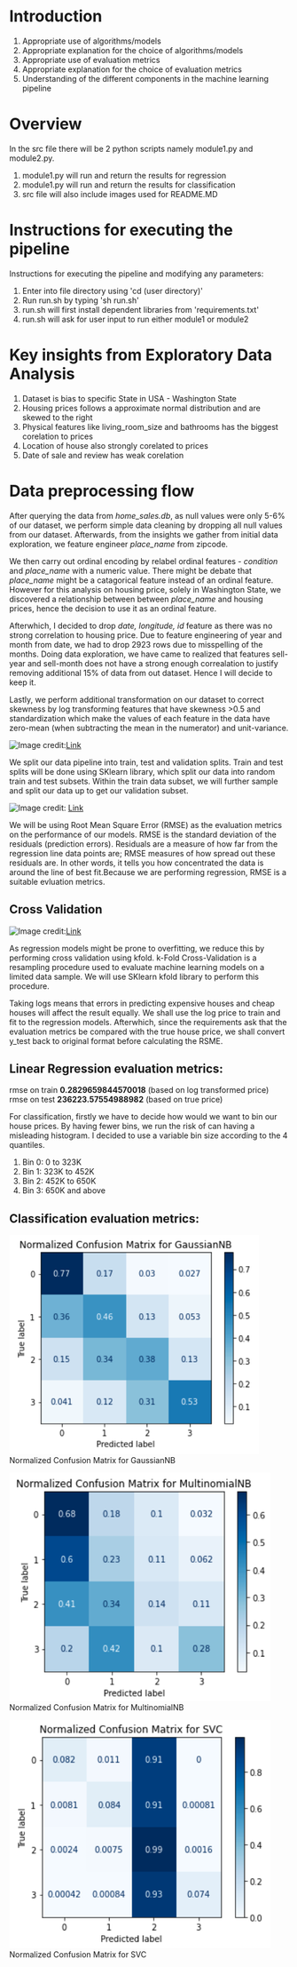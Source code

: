 # Introduction

1. Appropriate use of algorithms/models
2. Appropriate explanation for the choice of algorithms/models
3. Appropriate use of evaluation metrics
4. Appropriate explanation for the choice of evaluation metrics
5. Understanding of the different components in the machine learning pipeline

# Overview
In the src file there will be 2 python scripts namely module1.py and module2.py.

1. module1.py will run and return the results for regression
2. module1.py will run and return the results for classification
3. src file will also include images used for README.MD

# Instructions for executing the pipeline
Instructions for executing the pipeline and modifying any parameters:
1. Enter into file directory using 'cd (user directory)'
2. Run run.sh by typing 'sh run.sh'
3. run.sh will first install dependent libraries from 'requirements.txt'
4. run.sh will ask for user input to run either module1 or module2

# Key insights from Exploratory Data Analysis
1. Dataset is bias to specific State in USA - Washington State
2. Housing prices follows a approximate normal distribution and are skewed to the right
3. Physical features like living_room_size and bathrooms has the biggest corelation to prices
4. Location of house also strongly corelated to prices
5. Date of sale and review has weak corelation

# Data preprocessing flow

After querying the data from *home_sales.db*, as null values were only 5-6% of our dataset, we perform simple data cleaning by dropping all null values from our dataset. Afterwards, from the insights we gather from initial data exploration, we feature engineer *place_name* from zipcode. 

We then carry out ordinal encoding by relabel ordinal features - *condition* and *place_name* with a numeric value. There might be debate that *place_name* might be a catagorical feature instead of an ordinal feature. However for this analysis on housing price, solely in Washington State, we discovered a relationship between between *place_name* and housing prices, hence the decision to use it as an ordinal feature.

Afterwhich, I decided to drop *date, longitude, id* feature as there was no strong correlation to housing price. Due to feature engineering of year and month from date, we had to drop 2923 rows due to misspelling of the months. Doing data exploration, we have came to realized that features sell-year and sell-month does not have a strong enough correalation to justify removing additional 15% of data from out dataset. Hence I will decide to keep it.

Lastly, we perform additional transformation on our dataset to correct skewness by log transforming features that have skewness >0.5 and standardization which make the values of each feature in the data have zero-mean (when subtracting the mean in the numerator) and unit-variance.

![Image](https://miro.medium.com/max/1552/1*Nv2NNALuokZEcV6hYEHdGA.png)
credit:[Link](https://towardsdatascience.com/train-validation-and-test-sets-72cb40cba9e7)

We split our data pipeline into train, test and validation splits. Train and test splits will be done using SKlearn library, which split our data into random train and test subsets. Within the train data subset, we will further sample and split our data up to get our validation subset.

![Image](https://www.statisticshowto.com/wp-content/uploads/2015/03/residual.png)
credit: [Link](http://www.statisticshowto.com)

We will be using Root Mean Square Error (RMSE) as the evaluation metrics on the performance of our models. RMSE is the standard deviation of the residuals (prediction errors). Residuals are a measure of how far from the regression line data points are; RMSE measures of how spread out these residuals are. In other words, it tells you how concentrated the data is around the line of best fit.Because we are performing regression,  RMSE is a suitable evluation metrics.

## Cross Validation

![Image](https://miro.medium.com/max/601/1*PdwlCactbJf8F8C7sP-3gw.png)
credit:[Link](https://medium.com/the-owl/k-fold-cross-validation-in-keras-3ec4a3a00538)

As regression models might be prone to overfitting, we reduce this by performing cross validation using kfold. k-Fold Cross-Validation is a resampling procedure used to evaluate machine learning models on a limited data sample. We will use SKlearn kfold library to perform this procedure.

Taking logs means that errors in predicting expensive houses and cheap houses will affect the result equally. We shall use the log price to train and fit to the regression models. Afterwhich, since the requirements ask that the evaluation metrics be compared with the true house price, we shall convert y_test back to original format before calculating the RSME. 

## Linear Regression evaluation metrics:
rmse on train **0.2829659844570018** (based on log transformed price)
rmse on test **236223.57554988982** (based on true price)

For classification, firstly we have to decide how would we want to bin our house prices. By having fewer bins, we run the risk of can having a misleading histogram. I decided to use a variable bin size according to the 4 quantiles.

1. Bin 0: 0 to 323K
2. Bin 1: 323K to 452K
3. Bin 2: 452K to 650K
4. Bin 3: 650K and above

## Classification evaluation metrics:

![Image](/src/Pictures/GNB-CM.png)
Normalized Confusion Matrix for GaussianNB

![Image](/src/Pictures/MNB-CM.png)
Normalized Confusion Matrix for MultinomialNB

![Image](/src/Pictures/SVC-CM.png)
Normalized Confusion Matrix for SVC